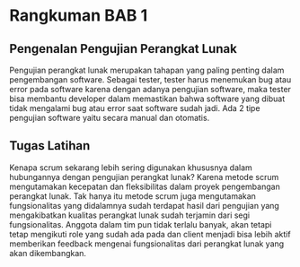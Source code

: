 # **Rangkuman BAB 1** 

## **Pengenalan Pengujian Perangkat Lunak** 

Pengujian perangkat lunak merupakan tahapan yang paling penting dalam pengembangan software. 
Sebagai tester, tester harus menemukan bug atau error pada software karena dengan adanya pengujian software, maka tester bisa membantu developer dalam memastikan bahwa software yang dibuat tidak mengalami bug atau error saat software sudah jadi. 
Ada 2 tipe pengujian software yaitu secara manual dan otomatis.

## **Tugas Latihan** 

Kenapa scrum sekarang lebih sering digunakan khususnya dalam hubungannya dengan pengujian perangkat lunak? 
Karena metode scrum mengutamakan kecepatan dan fleksibilitas dalam proyek pengembangan perangkat lunak. 
Tak hanya itu metode scrum juga mengutamakan fungsionalitas yang didalamnya sudah terdapat hasil dari pengujian yang mengakibatkan kualitas perangkat lunak sudah terjamin dari segi fungsionalitas. 
Anggota dalam tim pun tidak terlalu banyak, akan tetapi tetap mengikuti role yang sudah ada pada dan client menjadi bisa lebih aktif memberikan feedback mengenai fungsionalitas dari perangkat lunak yang akan dikembangkan.
